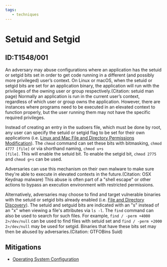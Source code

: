 ```yaml
---
tags:
   - techniques
---
```

# Setuid and Setgid
## ID:T1548/001
An adversary may abuse configurations where an application has the setuid or setgid bits set in order to get code running in a different (and possibly more privileged) user’s context. On Linux or macOS, when the setuid or setgid bits are set for an application binary, the application will run with the privileges of the owning user or group respectively.(Citation: setuid man page) Normally an application is run in the current user’s context, regardless of which user or group owns the application. However, there are instances where programs need to be executed in an elevated context to function properly, but the user running them may not have the specific required privileges.

Instead of creating an entry in the sudoers file, which must be done by root, any user can specify the setuid or setgid flag to be set for their own applications (i.e. [Linux and Mac File and Directory Permissions Modification](/mitre/techniques/T1222/002)). The <code>chmod</code> command can set these bits with bitmasking, <code>chmod 4777 [file]</code> or via shorthand naming, <code>chmod u+s [file]</code>. This will enable the setuid bit. To enable the setgid bit, <code>chmod 2775</code> and <code>chmod g+s</code> can be used.

Adversaries can use this mechanism on their own malware to make sure they're able to execute in elevated contexts in the future.(Citation: OSX Keydnap malware) This abuse is often part of a "shell escape" or other actions to bypass an execution environment with restricted permissions.

Alternatively, adversaries may choose to find and target vulnerable binaries with the setuid or setgid bits already enabled (i.e. [File and Directory Discovery](/mitre/techniques/T1083)). The setuid and setguid bits are indicated with an "s" instead of an "x" when viewing a file's attributes via <code>ls -l</code>. The <code>find</code> command can also be used to search for such files. For example, <code>find / -perm +4000 2>/dev/null</code> can be used to find files with setuid set and <code>find / -perm +2000 2>/dev/null</code> may be used for setgid. Binaries that have these bits set may then be abused by adversaries.(Citation: GTFOBins Suid)
## Mitigations
* [Operating System Configuration](/mitre/mitigations/M1028)
